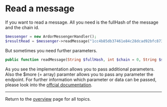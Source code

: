 # Read a message

If you want to read a message. All you need is the fullHash of the message and the chain id.

```php
$messenger = new ArdorMessengerHandler();
$resultRead = $messenger->readMessage("1cc4b85db37461e84c28dcad92bfc873fd51a04f3af59af164f22f0c3fad2ebb", 2);      
```

But sometimes you need further parameters.

```php
public function readMessage(String $fullHash, int $chain = 0, String $secret = null, array $more = [])
```

As you see the implementation allows you to pass additional parameters. 
Also the $more (= array) paramter allows you to pass any parameter the endpoint.
For further information which parameter or data can be passed, please look into the [offcial documentation](https://ardordocs.jelurida.com/Messages#Read_Message).

---
Return to the [overview](../overview.md) page for all topics.